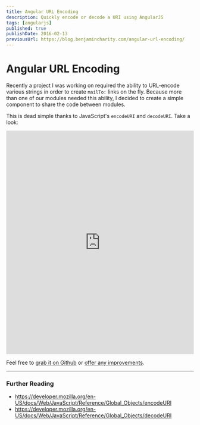 ```yaml
---
title: Angular URL Encoding
description: Quickly encode or decode a URI using AngularJS
tags: [angularjs]
published: true
publishDate: 2016-02-13
previousUrl: https://blog.benjamincharity.com/angular-url-encoding/
---
```


# Angular URL Encoding

Recently a project I was working on required the ability to URL-encode various strings in order to create `mailTo:`
links on the fly. Because more than one of our modules needed this ability, I decided to create a simple
component to share the code between modules.

This is dead simple thanks to JavaScript's `encodeURI` and `decodeURI`. Take a look:

<iframe style="width: 100%; height: 600px" src="https://embed.plnkr.co/oPJZWt/?show=preview" frameborder="0" allowfullscren="allowfullscren"></iframe>

Feel free to [grab it on Github][gh] or [offer any improvements][issues].

---

### Further Reading

- <https://developer.mozilla.org/en-US/docs/Web/JavaScript/Reference/Global_Objects/encodeURI>
- <https://developer.mozilla.org/en-US/docs/Web/JavaScript/Reference/Global_Objects/decodeURI>

[gh]: https://github.com/benjamincharity/angular-url-encode
[issues]: https://github.com/benjamincharity/angular-url-encode/issues
